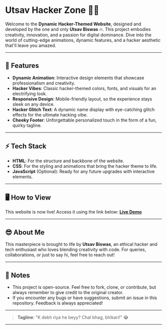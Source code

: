 # Utsav Hacker Zone 🚀👾

Welcome to the **Dynamic Hacker-Themed Website**, designed and developed by the one and only **Utsav Biswas** 🔥. This project embodies creativity, innovation, and a passion for digital dominance. Dive into the world of cutting-edge animations, dynamic features, and a hacker aesthetic that'll leave you amazed.

---

## 🌟 Features
- **Dynamic Animation**: Interactive design elements that showcase professionalism and creativity.
- **Hacker Vibes**: Classic hacker-themed colors, fonts, and visuals for an electrifying look.
- **Responsive Design**: Mobile-friendly layout, so the experience stays sleek on any device.
- **Hacker Glitch Text**: A dynamic name display with eye-catching glitch effects for the ultimate hacking vibe.
- **Cheeky Footer**: Unforgettable personalized touch in the form of a fun, quirky tagline.

---

## ⚡ Tech Stack
- **HTML**: For the structure and backbone of the website.
- **CSS**: For the styling and animations that bring the hacker theme to life.
- **JavaScript** (Optional): Ready for any future upgrades with interactive elements.

---

## 🖥️ How to View
This website is now live! Access it using the link below:
**[Live Demo](https://utsav-404.github.io/utsav-hacker-zone/)**

---

## 😎 About Me
This masterpiece is brought to life by **Utsav Biswas**, an ethical hacker and tech enthusiast who loves blending creativity with code. For queries, collaborations, or just to say hi, feel free to reach out!

---

## 📝 Notes
- This project is open-source. Feel free to fork, clone, or contribute, but always remember to give credit to the original creator.
- If you encounter any bugs or have suggestions, submit an issue in this repository. Feedback is always appreciated!

---

> **Tagline**: "K dekh riya he beyy? Chal bhag, bhikari!" 😂

---

